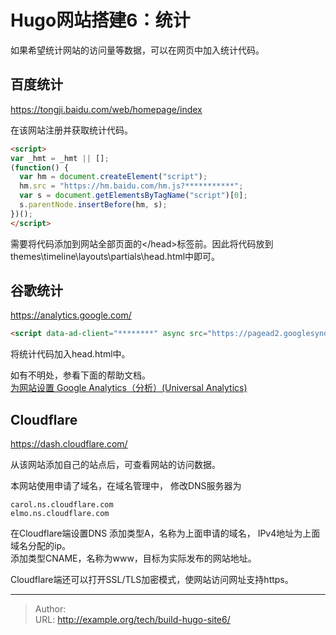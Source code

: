 # Hugo网站搭建6：统计



如果希望统计网站的访问量等数据，可以在网页中加入统计代码。  

## 百度统计

https://tongji.baidu.com/web/homepage/index

在该网站注册并获取统计代码。
```html
<script>
var _hmt = _hmt || [];
(function() {
  var hm = document.createElement("script");
  hm.src = "https://hm.baidu.com/hm.js?***********";
  var s = document.getElementsByTagName("script")[0]; 
  s.parentNode.insertBefore(hm, s);
})();
</script>

```

需要将代码添加到网站全部页面的\</head>标签前。因此将代码放到themes\timeline\layouts\partials\head.html中即可。


## 谷歌统计

https://analytics.google.com/

```html
<script data-ad-client="********" async src="https://pagead2.googlesyndication.com/pagead/js/adsbygoogle.js"></script>
```
将统计代码加入head.html中。


如有不明处，参看下面的帮助文档。  
[为网站设置 Google Analytics（分析）(Universal Analytics)](https://support.google.com/analytics/answer/10269537?hl=zh-Hans)


## Cloudflare

https://dash.cloudflare.com/


从该网站添加自己的站点后，可查看网站的访问数据。  

本网站使用申请了域名，在域名管理中，
修改DNS服务器为
```
carol.ns.cloudflare.com
elmo.ns.cloudflare.com
```


在Cloudflare端设置DNS
添加类型A，名称为上面申请的域名， IPv4地址为上面域名分配的ip。  
添加类型CNAME，名称为www，目标为实际发布的网站地址。  


Cloudflare端还可以打开SSL/TLS加密模式，使网站访问网址支持https。  


---

> Author:   
> URL: http://example.org/tech/build-hugo-site6/  

